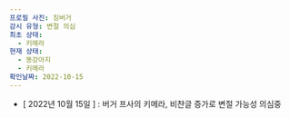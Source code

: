 ```yaml
---
프로필 사진: 징버거
감시 유형: 변절 의심
최초 상태:
  - 키메라
현재 상태:
  - 똥강아지
  - 키메라
확인날짜: 2022-10-15
---
```

- [ 2022년 10월 15일 ] : 버거 프사의 키메라, 비챤글 증가로 변절 가능성 의심중